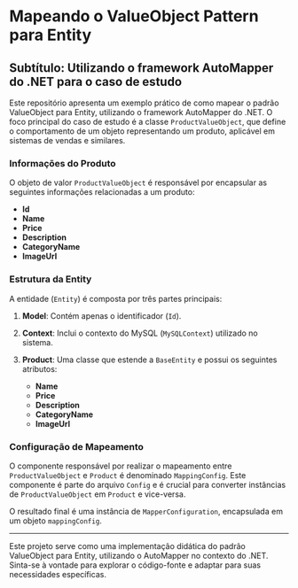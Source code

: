 # Mapeando o ValueObject Pattern para Entity

## Subtítulo: Utilizando o framework AutoMapper do .NET para o caso de estudo

Este repositório apresenta um exemplo prático de como mapear o padrão ValueObject para Entity, utilizando o framework AutoMapper do .NET. O foco principal do caso de estudo é a classe `ProductValueObject`, que define o comportamento de um objeto representando um produto, aplicável em sistemas de vendas e similares.

### Informações do Produto

O objeto de valor `ProductValueObject` é responsável por encapsular as seguintes informações relacionadas a um produto:

- **Id**
- **Name**
- **Price**
- **Description**
- **CategoryName**
- **ImageUrl**

### Estrutura da Entity

A entidade (`Entity`) é composta por três partes principais:

1. **Model**: Contém apenas o identificador (`Id`).

2. **Context**: Inclui o contexto do MySQL (`MySQLContext`) utilizado no sistema.

3. **Product**: Uma classe que estende a `BaseEntity` e possui os seguintes atributos:

    - **Name**
    - **Price**
    - **Description**
    - **CategoryName**
    - **ImageUrl**

### Configuração de Mapeamento

O componente responsável por realizar o mapeamento entre `ProductValueObject` e `Product` é denominado `MappingConfig`. Este componente é parte do arquivo `Config` e é crucial para converter instâncias de `ProductValueObject` em `Product` e vice-versa.

O resultado final é uma instância de `MapperConfiguration`, encapsulada em um objeto `mappingConfig`.

---

Este projeto serve como uma implementação didática do padrão ValueObject para Entity, utilizando o AutoMapper no contexto do .NET. Sinta-se à vontade para explorar o código-fonte e adaptar para suas necessidades específicas.
